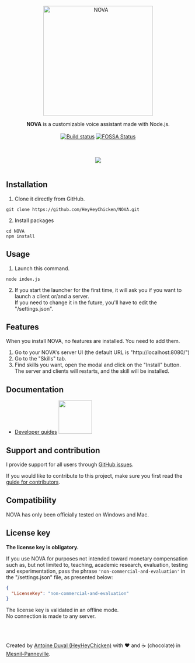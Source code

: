 <div align="center">
 
<a href="//nova-assistant.com" rel="nofollow"><img src="https://github.com/HeyHeyChicken/NOVA/blob/master/resources/github-logo.svg" alt="NOVA" width="300"></a>

**NOVA** is a customizable voice assistant made with Node.js.<br>
<br>
[![Build status](https://app.codeship.com/projects/49e80880-5eed-0138-007b-4aba0f3d8bc0/status?branch=master)](https://app.codeship.com/projects/49e80880-5eed-0138-007b-4aba0f3d8bc0)
[![FOSSA Status](https://app.fossa.io/api/projects/git%2Bgithub.com%2FHeyHeyChicken%2FNOVA.svg?type=shield)](https://app.fossa.io/projects/git%2Bgithub.com%2FHeyHeyChicken%2FNOVA?ref=badge_shield)
</div>
<br><br>
<div align="center">
<a href="//nova-assistant.com">
<img src="https://github.com/HeyHeyChicken/NOVA/blob/master/resources/screenshot.jpg">
</a>
</div>

<br>

## Installation

1) Clone it directly from GitHub.
```
git clone https://github.com/HeyHeyChicken/NOVA.git
```
2) Install packages
```
cd NOVA
npm install
```

## Usage

1) Launch this command.
```
node index.js
```
2) If you start the launcher for the first time, it will ask you if you want to launch a client or/and a server.<br/>
   If you need to change it in the future, you'll have to edit the "/settings.json".

## Features

When you install NOVA, no features are installed. You need to add them.<br/>
1) Go to your NOVA's server UI (the default URL is "http://localhost:8080/")
2) Go to the "Skills" tab.
3) Find skills you want, open the modal and click on the "Install" button.<br/>
   The server and clients will restarts, and the skill will be installed.

## Documentation

- [Developer guides](//nova-assistant.com/docs) <img width="91" src="https://github.com/HeyHeyChicken/NOVA/blob/master/resources/not-done-yet.jpg">

## Support and contribution

I provide support for all users through [GitHub issues](//github.com/HeyHeyChicken/NOVA/issues).

If you would like to contribute to this project, make sure you first read the [guide for contributors](//github.com/HeyHeyChicken/NOVA/blob/master/CONTRIBUTING.md).

## Compatibility

NOVA has only been officially tested on Windows and Mac.

## License key

**The license key is obligatory.**

If you use NOVA for purposes not intended toward monetary compensation such as, but not limited to, teaching, academic research, evaluation, testing and experimentation, pass the phrase `'non-commercial-and-evaluation'` in the "/settings.json" file, as presented below:

```json
{
  "LicenseKey": "non-commercial-and-evaluation"
}
```

The license key is validated in an offline mode.<br/>
No connection is made to any server.<br/>

<br>
<br>

Created by [Antoine Duval (HeyHeyChicken)](//antoine.cuffel.fr) with ❤ and ☕ (chocolate) in [Mesnil-Panneville](//en.wikipedia.org/wiki/Mesnil-Panneville).
